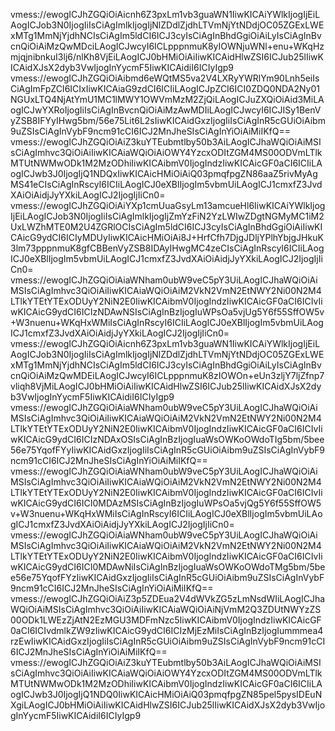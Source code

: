 vmess://ewogICJhZGQiOiAicnh6Z3pxLm1vb3guaWN1IiwKICAiYWlkIjogIjEiLAogICJob3N0IjogIiIsCiAgImlkIjogIjNlZDdlZjdhLTVmNjYtNDdjOC05ZGExLWExMTg1MmNjYjdhNCIsCiAgIm5ldCI6ICJ3cyIsCiAgInBhdGgiOiAiLyIsCiAgInBvcnQiOiAiMzQwMDciLAogICJwcyI6ICLpppnmuK8yIOWNjuWNl+enu+WKqHzmjqjnibnkuI3lj6/nlKh8VjEiLAogICJ0bHMiOiAiIiwKICAidHlwZSI6ICJub25lIiwKICAidXJsX2dyb3VwIjogInYycmF5IiwKICAidiI6ICIyIgp9
vmess://ewogICJhZGQiOiAibmd6eWQtMS5va2V4LXRyYWRlYm90Lnh5eiIsCiAgImFpZCI6ICIxIiwKICAiaG9zdCI6ICIiLAogICJpZCI6ICI0ZDQ0NDA2Ny01NGUxLTQ4NjAtYmU1MC1lMWY1OWVmMzM2ZjQiLAogICJuZXQiOiAid3MiLAogICJwYXRoIjogIiIsCiAgInBvcnQiOiAiMzAwMDIiLAogICJwcyI6ICJISy1BenVyZSB8IFYyIHwg5bm/56e75Lit6L2sIiwKICAidGxzIjogIiIsCiAgInR5cGUiOiAibm9uZSIsCiAgInVybF9ncm91cCI6ICJ2MnJheSIsCiAgInYiOiAiMiIKfQ==
vmess://ewogICJhZGQiOiAiZ3kuYTEubmtlby50b3AiLAogICJhaWQiOiAiMSIsCiAgImhvc3QiOiAiIiwKICAiaWQiOiAiOWY4YzcxODItZGM4MS00ODVmLTlkMTUtNWMwODk1M2MzODhiIiwKICAibmV0IjogIndzIiwKICAicGF0aCI6ICIiLAogICJwb3J0IjogIjQ1NDQxIiwKICAicHMiOiAiQ03pmqfpgZN86aaZ5rivMyAgMS41eCIsCiAgInRscyI6ICIiLAogICJ0eXBlIjogIm5vbmUiLAogICJ1cmxfZ3JvdXAiOiAidjJyYXkiLAogICJ2IjogIjIiCn0=
vmess://ewogICJhZGQiOiAiYXp1cmUuaGsyLm13amcueHl6IiwKICAiYWlkIjogIjEiLAogICJob3N0IjogIiIsCiAgImlkIjogIjZmYzFiN2YzLWIwZDgtNGMyMC1iM2UxLWZhMTE0M2U4ZGRlOCIsCiAgIm5ldCI6ICJ3cyIsCiAgInBhdGgiOiAiIiwKICAicG9ydCI6ICIyMDUyIiwKICAicHMiOiAi8J+HrfCfh7DjgJDljYPlhYbjgJHkuK3lm73pppnmuK8gfCBBenVyZSB8IDAyIHwgMC4zeCIsCiAgInRscyI6ICIiLAogICJ0eXBlIjogIm5vbmUiLAogICJ1cmxfZ3JvdXAiOiAidjJyYXkiLAogICJ2IjogIjIiCn0=
vmess://ewogICJhZGQiOiAiaWNham0ubW9veC5pY3UiLAogICJhaWQiOiAiMSIsCiAgImhvc3QiOiAiIiwKICAiaWQiOiAiM2VkN2VmN2EtNWY2Ni00N2M4LTlkYTEtYTExODUyY2NiN2E0IiwKICAibmV0IjogIndzIiwKICAicGF0aCI6ICIvIiwKICAicG9ydCI6ICIzNDAwNSIsCiAgInBzIjogIuWPsOa5vjUg5Y6f55SffOW5v+W3nuenu+WKqHxWMiIsCiAgInRscyI6ICIiLAogICJ0eXBlIjogIm5vbmUiLAogICJ1cmxfZ3JvdXAiOiAidjJyYXkiLAogICJ2IjogIjIiCn0=
vmess://ewogICJhZGQiOiAicnh6Z3pxLm1vb3guaWN1IiwKICAiYWlkIjogIjEiLAogICJob3N0IjogIiIsCiAgImlkIjogIjNlZDdlZjdhLTVmNjYtNDdjOC05ZGExLWExMTg1MmNjYjdhNCIsCiAgIm5ldCI6ICJ3cyIsCiAgInBhdGgiOiAiLyIsCiAgInBvcnQiOiAiMzQwMDEiLAogICJwcyI6ICLpppnmuK8zIOWOn+eUn3zljY7ljZfnp7vliqh8VjMiLAogICJ0bHMiOiAiIiwKICAidHlwZSI6ICJub25lIiwKICAidXJsX2dyb3VwIjogInYycmF5IiwKICAidiI6ICIyIgp9
vmess://ewogICJhZGQiOiAiaWNham0ubW9veC5pY3UiLAogICJhaWQiOiAiMSIsCiAgImhvc3QiOiAiIiwKICAiaWQiOiAiM2VkN2VmN2EtNWY2Ni00N2M4LTlkYTEtYTExODUyY2NiN2E0IiwKICAibmV0IjogIndzIiwKICAicGF0aCI6ICIvIiwKICAicG9ydCI6ICIzNDAxOSIsCiAgInBzIjogIuaWsOWKoOWdoTIg5bm/5bee56e75YqofFYyIiwKICAidGxzIjogIiIsCiAgInR5cGUiOiAibm9uZSIsCiAgInVybF9ncm91cCI6ICJ2MnJheSIsCiAgInYiOiAiMiIKfQ==
vmess://ewogICJhZGQiOiAiaWNham0ubW9veC5pY3UiLAogICJhaWQiOiAiMSIsCiAgImhvc3QiOiAiIiwKICAiaWQiOiAiM2VkN2VmN2EtNWY2Ni00N2M4LTlkYTEtYTExODUyY2NiN2E0IiwKICAibmV0IjogIndzIiwKICAicGF0aCI6ICIvIiwKICAicG9ydCI6ICI0MDAzMSIsCiAgInBzIjogIuWPsOa5vjQg5Y6f55SffOW5v+W3nuenu+WKqHxWMiIsCiAgInRscyI6ICIiLAogICJ0eXBlIjogIm5vbmUiLAogICJ1cmxfZ3JvdXAiOiAidjJyYXkiLAogICJ2IjogIjIiCn0=
vmess://ewogICJhZGQiOiAiaWNham0ubW9veC5pY3UiLAogICJhaWQiOiAiMSIsCiAgImhvc3QiOiAiIiwKICAiaWQiOiAiM2VkN2VmN2EtNWY2Ni00N2M4LTlkYTEtYTExODUyY2NiN2E0IiwKICAibmV0IjogIndzIiwKICAicGF0aCI6ICIvIiwKICAicG9ydCI6ICI0MDAwNiIsCiAgInBzIjogIuaWsOWKoOWdoTMg5bm/5bee56e75YqofFYzIiwKICAidGxzIjogIiIsCiAgInR5cGUiOiAibm9uZSIsCiAgInVybF9ncm91cCI6ICJ2MnJheSIsCiAgInYiOiAiMiIKfQ==
vmess://ewogICJhZGQiOiAiZ3p5ZDEua2V4dWVkZG5zLmNsdWIiLAogICJhaWQiOiAiMSIsCiAgImhvc3QiOiAiIiwKICAiaWQiOiAiNjVmM2Q3ZDUtNWYzZS00ODk1LWEzZjAtN2EzMGU3MDFmNzc5IiwKICAibmV0IjogIndzIiwKICAicGF0aCI6ICIvdmlkZW9zIiwKICAicG9ydCI6ICIzMjEzMiIsCiAgInBzIjogIummmea4rzEwIiwKICAidGxzIjogIiIsCiAgInR5cGUiOiAibm9uZSIsCiAgInVybF9ncm91cCI6ICJ2MnJheSIsCiAgInYiOiAiMiIKfQ==
vmess://ewogICJhZGQiOiAiZ3kuYTEubmtlby50b3AiLAogICJhaWQiOiAiMSIsCiAgImhvc3QiOiAiIiwKICAiaWQiOiAiOWY4YzcxODItZGM4MS00ODVmLTlkMTUtNWMwODk1M2MzODhiIiwKICAibmV0IjogIndzIiwKICAicGF0aCI6ICIiLAogICJwb3J0IjogIjQ1NDQ0IiwKICAicHMiOiAiQ03pmqfpgZN85pel5pysIDEuNXgiLAogICJ0bHMiOiAiIiwKICAidHlwZSI6ICJub25lIiwKICAidXJsX2dyb3VwIjogInYycmF5IiwKICAidiI6ICIyIgp9

